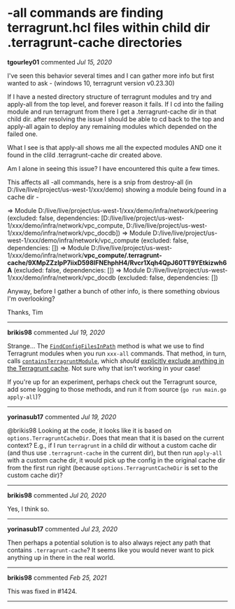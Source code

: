 # -all commands are finding terragrunt.hcl files within child dir .terragrunt-cache directories

**tgourley01** commented *Jul 15, 2020*

I've seen this behavior several times and I can gather more info but first wanted to ask -
(windows 10, terragrunt version v0.23.30)

If I have a nested directory structure of terragrunt modules and try and apply-all from the top level, and forever reason it fails.
If I cd into the failing module and run terragrunt from there I get a .terragrunt-cache dir in that child dir.
after resolving the issue I should be able to cd back to the top and apply-all again to deploy any remaining modules which depended on the failed one.

What I see is that apply-all shows me all the expected modules AND one it found in the clild .terragrunt-cache dir created above.

Am I alone in seeing this issue? I have encountered this quite a few times.

This affects all -all commands, here is a snip from destroy-all (in D:/live/live/project/us-west-1/xxx/demo) showing a module being found in a cache dir -

  => Module D:/live/live/project/us-west-1/xxx/demo/infra/network/peering (excluded: false, dependencies: [D:/live/live/project/us-west-1/xxx/demo/infra/network/vpc_compute, D:/live/live/project/us-west-1/xxx/demo/infra/network/vpc_docdb])
  => Module D:/live/live/project/us-west-1/xxx/demo/infra/network/vpc_compute (excluded: false, dependencies: [])
  => Module D:/live/live/project/us-west-1/xxx/demo/infra/network/**vpc_compute/.terragrunt-cache/9XMpZZzIpP7iixD598IFNEhphH4/Rvcr1Xqh4QpJ60TT9YEtkizwh6A** (excluded: false, dependencies: [])
  => Module D:/live/live/project/us-west-1/xxx/demo/infra/network/vpc_docdb (excluded: false, dependencies: [])


Anyway, before I gather a bunch of other info, is there something obvious I'm overlooking?

Thanks,
Tim
<br />
***


**brikis98** commented *Jul 19, 2020*

Strange... The [`FindConfigFilesInPath`](https://github.com/gruntwork-io/terragrunt/blob/ba2bf2701d8367dcc7e3d914e9ea5c81312df2c2/config/config.go#L237) method is what we use to find Terragrunt modules when you run `xxx-all` commands. That method, in turn, calls [`containsTerragruntModule`](https://github.com/gruntwork-io/terragrunt/blob/ba2bf2701d8367dcc7e3d914e9ea5c81312df2c2/config/config.go#L263), which _should_ [explicitly exclude anything in the Terragrunt cache](https://github.com/gruntwork-io/terragrunt/blob/ba2bf2701d8367dcc7e3d914e9ea5c81312df2c2/config/config.go#L268-L271). Not sure why that isn't working in your case! 

If you're up for an experiment, perhaps check out the Terragrunt source, add some logging to those methods, and run it from source (`go run main.go apply-all`)?
***

**yorinasub17** commented *Jul 19, 2020*

@brikis98 Looking at the code, it looks like it is based on `options.TerragruntCacheDir`. Does that mean that it is based on the current context? E.g., if I run `terragrunt` in a child dir without a custom cache dir (and thus use `.terragrunt-cache` in the current dir), but then run `apply-all` with a custom cache dir, it would pick up the config in the original cache dir from the first run right (because `options.TerragruntCacheDir` is set to the custom cache dir)?
***

**brikis98** commented *Jul 20, 2020*

Yes, I think so.
***

**yorinasub17** commented *Jul 23, 2020*

Then perhaps a potential solution is to also always reject any path that contains `.terragrunt-cache`? It seems like you would never want to pick anything up in there in the real world.
***

**brikis98** commented *Feb 25, 2021*

This was fixed in #1424. 
***

